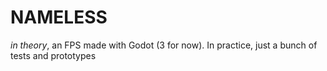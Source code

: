 # NAMELESS

*in theory*, an FPS made with Godot (3 for now). In practice, just a bunch of tests and prototypes